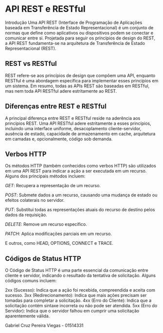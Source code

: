 # API REST e RESTful
Introdução
Uma API REST (Interface de Programação de Aplicações baseada em Transferência de Estado Representacional) é um conjunto de normas que define como aplicativos ou dispositivos podem se conectar e comunicar entre si. Projetada para seguir os princípios de design do REST, a API REST fundamenta-se na arquitetura de Transferência de Estado Representacional (REST).

## REST vs RESTful
REST refere-se aos princípios de design que compõem uma API, enquanto RESTful é uma abordagem específica para implementar esses princípios em um sistema. Em resumo, todas as APIs REST são baseadas em RESTful, mas nem toda API RESTful adere estritamente ao REST.

## Diferenças entre REST e RESTful
A principal diferença entre REST e RESTful reside na aderência aos princípios REST. Uma API RESTful adere estritamente a esses princípios, incluindo uma interface uniforme, desacoplamento cliente-servidor, ausência de estado, capacidade de armazenamento em cache, arquitetura em camadas e, opcionalmente, código sob demanda.

## Verbos HTTP
Os métodos HTTP (também conhecidos como verbos HTTP) são utilizados em uma API REST para indicar a ação a ser executada em um recurso. Alguns dos principais métodos incluem:

*GET*: Recupera a representação de um recurso.

*POST*: Submete dados a um recurso, causando uma mudança de estado ou efeitos colaterais no servidor.

*PUT*: Substitui todas as representações atuais do recurso de destino pelos dados da requisição.

*DELETE*: Remove um recurso específico.

*PATCH*: Aplica modificações parciais em um recurso.

E outros, como HEAD, OPTIONS, CONNECT e TRACE.
## Códigos de Status HTTP
O Código de Status HTTP é uma parte essencial da comunicação entre cliente e servidor, indicando o resultado da tentativa de solicitação. Alguns códigos comuns incluem:

2xx (Sucesso): Indica que a ação foi recebida, compreendida e aceita com sucesso.
3xx (Redirecionamento): Indica que mais ações precisam ser tomadas para completar a solicitação.
4xx (Erro do Cliente): Indica que a solicitação contém sintaxe incorreta ou não pode ser atendida.
5xx (Erro do Servidor): Indica que o servidor falhou em cumprir uma solicitação aparentemente válida.

Gabriel Cruz Pereira Viegas - 01514331
